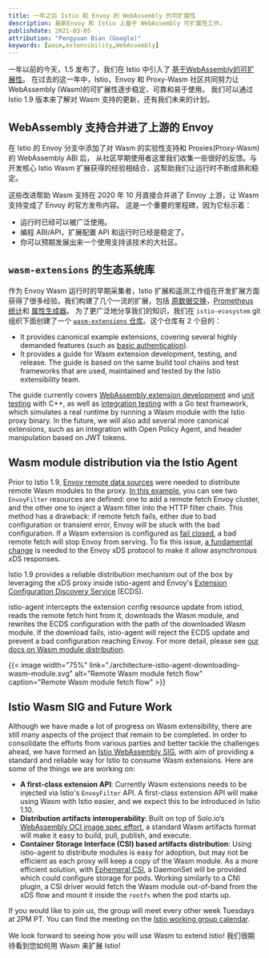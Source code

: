 ```yaml
---
title: 一年之后 Istio 和 Envoy 的 WebAssembly 的可扩展性
description: 最新Envoy 和 Istio 上基于 WebAssembly 可扩展性工作。
publishdate: 2021-03-05
attribution: "Pengyuan Bian (Google)"
keywords: [wasm,extensibility,WebAssembly]
---
```


一年以前的今天，1.5 发布了，我们在 Istio 中引入了 [基于WebAssembly的可扩展性](/blog/2020/wasm-announce/)。
在过去的这一年中，Istio，Envoy 和 Proxy-Wasm 社区共同努力让 WebAssembly (Wasm)的可扩展性逐步稳定、可靠和易于使用。
我们可以通过 Istio 1.9 版本来了解对 Wasm 支持的更新，还有我们未来的计划。

## WebAssembly 支持合并进了上游的 Envoy 

在 Istio 的 Envoy 分支中添加了对 Wasm 的实验性支持和 Proxies(Proxy-Wasm) 的 WebAssembly ABI 后，
从社区早期使用者这里我们收集一些很好的反馈。与开发核心 Istio Wasm 扩展获得的经验相结合，这帮助我们让运行时不断成熟和稳定。

这些改进帮助 Wasm 支持在 2020 年 10 月直接合并进了 Envoy 上游，让 Wasm 支持变成了 Envoy 的官方发布内容。
这是一个重要的里程碑，因为它标示着：

* 运行时已经可以被广泛使用。
* 编程 ABI/API，扩展配置 API 和运行时已经是稳定了。
* 你可以预期发展出来一个使用支持该技术的大社区。

## `wasm-extensions` 的生态系统库

作为 Envoy Wasm 运行时的早期采集者，Istio 扩展和遥测工作组在开发扩展方面获得了很多经验。我们构建了几个一流的扩展，包括 [原数据交换](/docs/reference/config/proxy_extensions/metadata_exchange/)，[Prometheus 统计](/docs/reference/config/proxy_extensions/stats/)和 [属性生成器](/docs/reference/config/proxy_extensions/attributegen/)。
为了更广泛地分享我们的知识，我们在 `istio-ecosystem` git 组织下面创建了一个 [`wasm-extensions` 仓库](https://github.com/istio-ecosystem/wasm-extensions)。这个仓库有 2 个目的：

* It provides canonical example extensions, covering several highly demanded features (such as [basic authentication](https://github.com/istio-ecosystem/wasm-extensions/tree/master/extensions/basic_auth)).
* It provides a guide for Wasm extension development, testing, and release. The guide is based on the same build tool chains and test frameworks that are used, maintained and tested by the Istio extensibility team.

The guide currently covers [WebAssembly extension development](https://github.com/istio-ecosystem/wasm-extensions/blob/master/doc/write-a-wasm-extension-with-cpp.md)
and [unit testing](https://github.com/istio-ecosystem/wasm-extensions/blob/master/doc/write-cpp-unit-test.md) with C++,
as well as [integration testing](https://github.com/istio-ecosystem/wasm-extensions/blob/master/doc/write-integration-test.md) with a Go test framework,
which simulates a real runtime by running a Wasm module with the Istio proxy binary.
In the future, we will also add several more canonical extensions, such as an integration with Open Policy Agent, and header manipulation based on JWT tokens.

## Wasm module distribution via the Istio Agent

Prior to Istio 1.9, [Envoy remote data sources](https://www.envoyproxy.io/docs/envoy/latest/api-v3/config/core/v3/base.proto#config-core-v3-remotedatasource) were needed to distribute remote Wasm modules to the proxy.
[In this example](https://gist.github.com/bianpengyuan/8377898190e8052ffa36e88a16911910),
you can see two `EnvoyFilter` resources are defined: one to add a remote fetch Envoy cluster, and the other one to inject a Wasm filter into the HTTP filter chain.
This method has a drawback: if remote fetch fails, either due to bad configuration or transient error, Envoy will be stuck with the bad configuration.
If a Wasm extension is configured as [fail closed](https://www.envoyproxy.io/docs/envoy/latest/api-v3/extensions/wasm/v3/wasm.proto#extensions-wasm-v3-pluginconfig), a bad remote fetch will stop Envoy from serving.
To fix this issue, [a fundamental change](https://github.com/envoyproxy/envoy/issues/9447) is needed to the Envoy xDS protocol to make it allow asynchronous xDS responses.

Istio 1.9 provides a reliable distribution mechanism out of the box by leveraging the xDS proxy inside istio-agent and Envoy's [Extension Configuration Discovery Service](https://www.envoyproxy.io/docs/envoy/latest/configuration/overview/extension) (ECDS).

istio-agent intercepts the extension config resource update from istiod, reads the remote fetch hint from it, downloads the Wasm module, and rewrites the ECDS configuration with the path of the downloaded Wasm module.
If the download fails, istio-agent will reject the ECDS update and prevent a bad configuration reaching Envoy. For more detail, please see [our docs on Wasm module distribution](/docs/ops/configuration/extensibility/wasm-module-distribution/).

{{< image width="75%"
    link="./architecture-istio-agent-downloading-wasm-module.svg"
    alt="Remote Wasm module fetch flow"
    caption="Remote Wasm module fetch flow"
    >}}

## Istio Wasm SIG and Future Work

Although we have made a lot of progress on Wasm extensibility, there are still many aspects of the project that remain to be completed. In order to consolidate the efforts from various parties and better tackle the challenges ahead, we have formed an [Istio WebAssembly SIG](https://discuss.istio.io/t/introducing-wasm-sig/9930), with aim of providing a standard and reliable way for Istio to consume Wasm extensions. Here are some of the things we are working on:

* **A first-class extension API**: Currently Wasm extensions needs to be injected via Istio's `EnvoyFilter` API. A first-class extension API will make using Wasm with Istio easier, and we expect this to be introduced in Istio 1.10.
* **Distribution artifacts interoperability**: Built on top of Solo.io’s [WebAssembly OCI image spec effort](https://www.solo.io/blog/announcing-the-webassembly-wasm-oci-image-spec/), a standard Wasm artifacts format will make it easy to build, pull, publish, and execute.
* **Container Storage Interface (CSI) based artifacts distribution**: Using istio-agent to distribute modules is easy for adoption, but may not be efficient as each proxy will keep a copy of the Wasm module. As a more efficient solution, with [Ephemeral CSI](https://kubernetes-csi.github.io/docs/ephemeral-local-volumes.html), a DaemonSet will be provided which could configure storage for pods. Working similarly to a CNI plugin, a CSI driver would fetch the Wasm module out-of-band from the xDS flow and mount it inside the `rootfs` when the pod starts up.

If you would like to join us, the group will meet every other week Tuesdays at 2PM PT. You can find the meeting on the [Istio working group calendar](https://github.com/istio/community/blob/master/WORKING-GROUPS.md#working-group-meetings).

We look forward to seeing how you will use Wasm to extend Istio!
我们很期待看到您如何用 Wasm 来扩展 Istio!